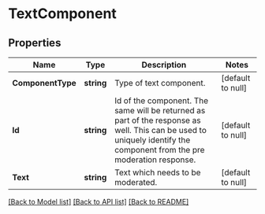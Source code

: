 # TextComponent

## Properties
Name | Type | Description | Notes
------------ | ------------- | ------------- | -------------
**ComponentType** | **string** | Type of text component. | [default to null]
**Id** | **string** | Id of the component. The same will be returned as part of the response as well. This can be used to uniquely identify the component from the pre moderation response. | [default to null]
**Text** | **string** | Text which needs to be moderated. | [default to null]

[[Back to Model list]](../README.md#documentation-for-models) [[Back to API list]](../README.md#documentation-for-api-endpoints) [[Back to README]](../README.md)

